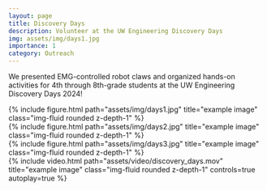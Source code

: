 ```yaml
---
layout: page
title: Discovery Days
description: Volunteer at the UW Engineering Discovery Days
img: assets/img/days1.jpg
importance: 1
category: Outreach
---
```

We presented EMG-controlled robot claws and organized hands-on activities for 4th through 8th-grade students at the UW Engineering Discovery Days 2024!

<div class="row">
    <div class="col-sm mt-3 mt-md-0">
        {% include figure.html path="assets/img/days1.jpg" title="example image" class="img-fluid rounded z-depth-1" %}
    </div>
    <div class="col-sm mt-3 mt-md-0">
        {% include figure.html path="assets/img/days2.jpg" title="example image" class="img-fluid rounded z-depth-1" %}
    </div>
    <div class="col-sm mt-3 mt-md-0">
        {% include figure.html path="assets/img/days3.jpg" title="example image" class="img-fluid rounded z-depth-1" %}
    </div>
</div>



<div class="row">
    <div class="col-sm mt-3 mt-md-0">
        {% include video.html path="assets/video/discovery_days.mov" title="example image" class="img-fluid rounded z-depth-1" controls=true autoplay=true %}
    </div>
</div>